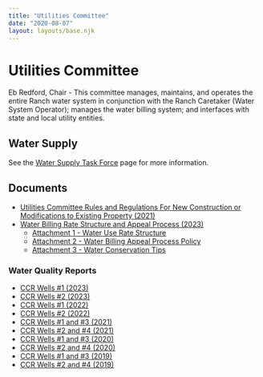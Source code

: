 ```yaml
---
title: "Utilities Committee"
date: "2020-08-07"
layout: layouts/base.njk
---
```


# Utilities Committee

Eb Redford, Chair - This committee manages, maintains, and operates the entire Ranch water system in conjunction with the Ranch Caretaker (Water System Operator); manages the water billing system; and interfaces with state and local utility entities.

## Water Supply

See the [Water Supply Task Force](/committees/water-supply/) page for more information.

## Documents

- [Utilities Committee Rules and Regulations For New Construction or Modifications to Existing Property (2021)](/uploads/2021/12/2021_12_Utilities_Committee_Rules_and_Regulations_for_Homeowners.pdf)
- [Water Billing Rate Structure and Appeal Process (2023)](/uploads/documents/water_billing_rate_structure_and_appeals_process_2023.pdf)
  - [Attachment 1 - Water Use Rate Structure](/uploads/documents/attachment_1_water_use_rate_structure.pdf)
  - [Attachment 2 - Water Billing Appeal Process Policy](/uploads/documents/attachment_2_water_billing_appeal_process_policy.pdf)
  - [Attachment 3 - Water Conservation Tips](/uploads/documents/attachment_3_water_conservation_tips.pdf)

### Water Quality Reports

- [CCR Wells #1 (2023)](/uploads/documents/utilities/water_quality_report_no1_ccr_2023.pdf)
- [CCR Wells #2 (2023)](/uploads/documents/utilities/water_quality_report_no2_ccr_2023.pdf)
- [CCR Wells #1 (2022)](/uploads/2022/04/FALLS-CREEK-RANCH-NO-1-CO0134240-2022-CCR-Land.pdf)
- [CCR Wells #2 (2022)](/uploads/2022/04/FALLS-CREEK-RANCH-NO-2-CO0134270-2022-CCR-Land.pdf)
- [CCR Wells #1 and #3 (2021)](/uploads/2022/02/FALLS-CREEK-RANCH-NO-1-CO0134240-2021-CCR-.pdf)
- [CCR Wells #2 and #4 (2021)](/uploads/2022/02/FALLS-CREEK-RANCH-NO-2-CO0134270-2021-CCR.pdf)
- [CCR Wells #1 and #3 (2020)](/uploads/2016/03/FALLS-CREEK-RANCH-NO-1-CO0134240-2020-CCR-Port.pdf)
- [CCR Wells #2 and #4 (2020)](/uploads/2016/03/FALLS-CREEK-RANCH-NO-2-CO0134270-2020-CCR.pdf)
- [CCR Wells #1 and #3 (2019)](/uploads/2022/02/FALLS-CREEK-RANCH-NO-1-CO0134240-2019-CCR-Port.pdf)
- [CCR Wells #2 and #4 (2019)](/uploads/2022/02/FALLS-CREEK-RANCH-NO-2-CO0134270-2019-CCR-Port.pdf)
